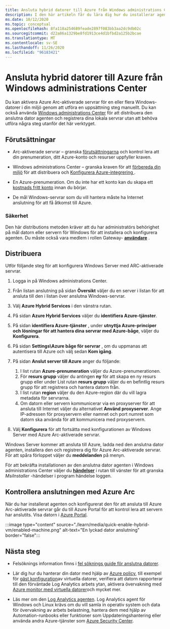```yaml
---
title: Ansluta hybrid datorer till Azure från Windows administrations Center
description: I den här artikeln får du lära dig hur du installerar agenten och ansluter datorer till Azure med hjälp av Azure Arc-aktiverade servrar från administrations Center för Windows.
ms.date: 10/12/2020
ms.topic: conceptual
ms.openlocfilehash: 8fa118a254689feade2897f083bb3aa2dc9db02c
ms.sourcegitcommit: d22a86a1329be8fd1913ce4d1bfbd2a125b2bcae
ms.translationtype: MT
ms.contentlocale: sv-SE
ms.lasthandoff: 11/26/2020
ms.locfileid: "96183421"
---
```

# <a name="connect-hybrid-machines-to-azure-from-windows-admin-center"></a>Ansluta hybrid datorer till Azure från Windows administrations Center

Du kan aktivera Azure Arc-aktiverade servrar för en eller flera Windows-datorer i din miljö genom att utföra en uppsättning steg manuellt. Du kan också använda [Windows administrations Center](/windows-server/manage/windows-admin-center/understand/what-is) för att distribuera den anslutna dator agenten och registrera dina lokala servrar utan att behöva utföra några steg utanför det här verktyget.

## <a name="prerequisites"></a>Förutsättningar

* Arc-aktiverade servrar – granska [förutsättningarna](agent-overview.md#prerequisites) och kontrol lera att din prenumeration, ditt Azure-konto och resurser uppfyller kraven.

* Windows administrations Center – granska kraven för att [förbereda din miljö](/windows-server/manage/windows-admin-center/deploy/prepare-environment) för att distribuera och [Konfigurera Azure-integrering ](/windows-server/manage/windows-admin-center/azure/azure-integration).

* En Azure-prenumeration. Om du inte har ett konto kan du skapa ett [kostnads fritt konto](https://azure.microsoft.com/free/?WT.mc_id=A261C142F) innan du börjar.

* De mål Windows-servrar som du vill hantera måste ha Internet anslutning för att få åtkomst till Azure.

### <a name="security"></a>Säkerhet

Den här distributions metoden kräver att du har administratörs behörighet på mål datorn eller servern för Windows för att installera och konfigurera agenten. Du måste också vara medlem i rollen Gateway- [**användare**](/windows-server/manage/windows-admin-center/plan/user-access-options#gateway-access-roles) .

## <a name="deploy"></a>Distribuera

Utför följande steg för att konfigurera Windows Server med ARC-aktiverade servrar.

1. Logga in på Windows administrations Center.

1. Från listan anslutning på sidan **Översikt** väljer du en server i listan för att ansluta till den i listan över anslutna Windows-servrar.

1. Välj **Azure Hybrid Services** i den vänstra rutan.

1. På sidan **Azure Hybrid Services** väljer du **identifiera Azure-tjänster**.

1. På sidan **identifiera Azure-tjänster** , under **utnyttja Azure-principer och lösningar för att hantera dina servrar med Azure-båge**, väljer du **Konfigurera**.

1. På sidan **Settings\Azure båge för servrar** , om du uppmanas att autentisera till Azure och välj sedan **Kom igång**.

1. På sidan **Anslut server till Azure** anger du följande:

    1. I list rutan **Azure-prenumeration** väljer du Azure-prenumerationen.
    1. För **resurs grupp** väljer du antingen **ny** för att skapa en ny resurs grupp eller under List rutan **resurs grupp** väljer du en befintlig resurs grupp för att registrera och hantera datorn från.
    1. I list rutan **region** väljer du den Azure-region där du vill lagra metadata för servrarna.
    1. Om datorn eller servern kommunicerar via en proxyserver för att ansluta till Internet väljer du alternativet **Använd proxyserver**. Ange IP-adressen för proxyservern eller namnet och port numret som datorn ska använda för att kommunicera med proxyservern.

1. Välj **Konfigurera** för att fortsätta med konfigurationen av Windows Server med Azure Arc-aktiverade servrar.

Windows Server kommer att ansluta till Azure, ladda ned den anslutna dator agenten, installera den och registrera dig för Azure Arc-aktiverade servrar. För att spåra förloppet väljer du **meddelanden** på menyn.

För att bekräfta installationen av den anslutna dator agenten i Windows administrations Center väljer du [**händelser**](/windows-server/manage/windows-admin-center/use/manage-servers#events) i rutan till vänster för att granska *MsiInstaller* -händelser i program händelse loggen.

## <a name="verify-the-connection-with-azure-arc"></a>Kontrollera anslutningen med Azure Arc

När du har installerat agenten och konfigurerat den för att ansluta till Azure Arc-aktiverade servrar går du till Azure Portal för att kontrol lera att servern har anslutits. Visa datorn i [Azure Portal](https://portal.azure.com).

:::image type="content" source="./learn/media/quick-enable-hybrid-vm/enabled-machine.png" alt-text="En lyckad dator anslutning" border="false":::

## <a name="next-steps"></a>Nästa steg

* Felsöknings information finns i [fel söknings guide för anslutna datorer](troubleshoot-agent-onboard.md).

* Lär dig hur du hanterar din dator med hjälp av [Azure policy](../../governance/policy/overview.md), till exempel för [gäst konfiguration](../../governance/policy/concepts/guest-configuration.md)av virtuella datorer, verifiera att datorn rapporterar till den förväntade Log Analytics arbets ytan, aktivera övervakning med [Azure monitor med virtuella datorer](../../azure-monitor/insights/vminsights-enable-policy.md)och mycket mer.

* Läs mer om den [Log Analytics agenten](../../azure-monitor/platform/log-analytics-agent.md). Log Analytics agent för Windows och Linux krävs om du vill samla in operativ system och data för övervakning av arbets belastning, hantera dem med hjälp av Automation-runbooks eller funktioner som Uppdateringshantering eller använda andra Azure-tjänster som [Azure Security Center](../../security-center/security-center-introduction.md).